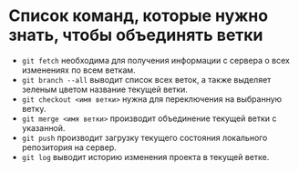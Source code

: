 # Список команд, которые нужно знать, чтобы объединять ветки
* `git fetch` необходима для получения информации с сервера о всех изменениях по всем веткам.
* `git branch --all` выводит список всех веток, а также выделяет зеленым цветом название текущей ветки.
* `git checkout <имя ветки>` нужна для переключения на выбранную ветку.
* `git merge <имя ветки>` производит объединение текущей ветки с указанной.
* `git push` производит загрузку текущего состояния локального репозитория на сервер.
* `git log` выводит историю изменения проекта в текущей ветке.